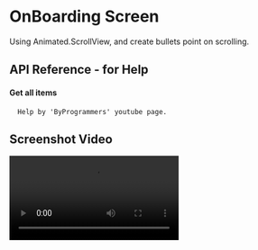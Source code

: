 
# OnBoarding Screen

Using Animated.ScrollView, and create bullets point on scrolling.



## API Reference - for Help

#### Get all items

```http
  Help by 'ByProgrammers' youtube page.
```


## Screenshot Video

![OnBoarding UI Video](https://user-images.githubusercontent.com/53467139/139526960-138e369d-16c0-4ab4-9668-e3cc6596a07f.mp4)

